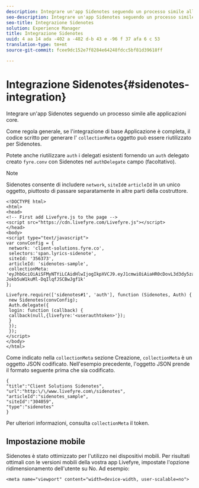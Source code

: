 ```yaml
---
description: Integrare un'app Sidenotes seguendo un processo simile alle applicazioni core.
seo-description: Integrare un'app Sidenotes seguendo un processo simile alle applicazioni core.
seo-title: Integrazione Sidenotes
solution: Experience Manager
title: Integrazione Sidenotes
uuid: 4 aa 14 ada -402 a -482 d-b 43 e -96 f 37 afa 6 c 53
translation-type: tm+mt
source-git-commit: fcee9dc152e7f8284e64248fdcc5bf81d39618ff

---
```



# Integrazione Sidenotes{#sidenotes-integration}

Integrare un&#39;app Sidenotes seguendo un processo simile alle applicazioni core.

Come regola generale, se l&#39;integrazione di base Applicazione è completa, il codice scritto per generare l&#39; `collectionMeta` oggetto può essere riutilizzato per Sidenotes.

Potete anche riutilizzare `auth` i delegati esistenti fornendo un `auth` delegato creato `fyre.conv` con Sidenotes nel `authDelegate` campo (facoltativo).

>[!NOTE]
>
>Sidenotes consente di includere `network`, `siteId`e `articleId` in un unico oggetto, piuttosto di passare separatamente in altre parti della costruttore.

```
<!DOCTYPE html> 
<html> 
<head> 
<!-- First add Livefyre.js to the page --> 
<script src="https://cdn.livefyre.com/Livefyre.js"></script> 
</head> 
<body> 
<script type="text/javascript"> 
var convConfig = { 
 network: 'client-solutions.fyre.co', 
 selectors:'span.lyrics-sidenote', 
 siteId: '356373', 
 articleId: 'sidenotes-sample', 
 collectionMeta: 'eyJhbGciOiAiSFMyNTYiLCAidHlwIjogIkpXVCJ9.eyJ1cmwiOiAiaHR0cDovL3d3dy5zaWRlbm90ZXMtZGVtby5jb20vbHlyaWNzIiwgInNpdGVJZCI6ICIzMDQwNTkiLCAidHlwZSI6ICJzaWRlbm90ZXMiLCAiYXJ0aWNsZUlkIjogInNpZGVub3Rlc19zYW1wbGUiLCAidGl0bGUiOiAiQ2xpZW50IFNvbHV0aW9ucyBTaWRlbm90ZXMifQ.2gxnsM0TS8dfp-Jokb5uW1kuMl-DqIlqfJSCBwJgf1k' 
}; 
  
Livefyre.require(['sidenotes#1', 'auth'], function (Sidenotes, Auth) { 
 new Sidenotes(convConfig); 
 Auth.delegate({ 
 login: function (callback) { 
 callback(null,{livefyre:'<userauthtoken>'}); 
 } 
 }); 
 }); 
</script> 
</body> 
</html>
```

Come indicato nella `collectionMeta` sezione Creazione, `collectionMeta` è un oggetto JSON codificato. Nell&#39;esempio precedente, l&#39;oggetto JSON prende il formato seguente prima che sia codificato.

```
{ 
"title":"Client Solutions Sidenotes", 
"url":"http:\/\/www.livefyre.com\/sidenotes", 
"articleId":"sidenotes_sample", 
"siteId":"304059", 
"type":"sidenotes" 
}
```

Per ulteriori informazioni, consulta `collectionMeta` il token.

## Impostazione mobile

Sidenotes è stato ottimizzato per l&#39;utilizzo nei dispositivi mobili. Per risultati ottimali con le versioni mobili della vostra app Livefyre, impostate l&#39;opzione ridimensionamento dell&#39;utente su No. Ad esempio:

```
<meta name="viewport" content="width=device-width, user-scalable=no">
```
